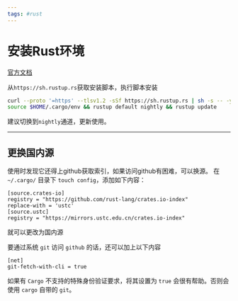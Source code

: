 ```yaml
---
tags: #rust
---
```

# 安装Rust环境

[官方文档](https://doc.rust-lang.org/cargo/getting-started/installation.html)

从`https://sh.rustup.rs`获取安装脚本，执行脚本安装

```bash
curl --proto '=https' --tlsv1.2 -sSf https://sh.rustup.rs | sh -s -- -y
source $HOME/.cargo/env && rustup default nightly && rustup update
```

建议切换到`nightly`通道，更新使用。

---

## 更换国内源
使用时发现它还得上github获取索引，如果访问github有困难，可以换源。
在 `~/.cargo/` 目录下 `touch config`，添加如下内容：
```
[source.crates-io]
registry = "https://github.com/rust-lang/crates.io-index"
replace-with = 'ustc'
[source.ustc]
registry = "https://mirrors.ustc.edu.cn/crates.io-index"
```
就可以更改为国内源

要通过系统 `git` 访问 `github` 的话，还可以加上以下内容
```
[net]
git-fetch-with-cli = true
```
如果有 `Cargo` 不支持的特殊身份验证要求，将其设置为 `true` 会很有帮助。否则会使用 `cargo` 自带的 `git`。